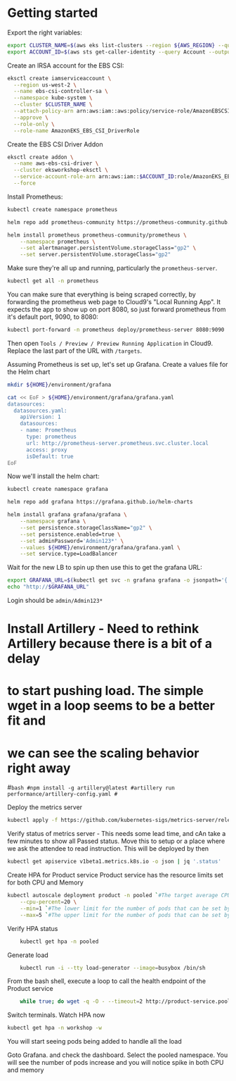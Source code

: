 # Getting started

Export the right variables:

```bash
export CLUSTER_NAME=$(aws eks list-clusters --region ${AWS_REGION} --query clusters --output text)
export ACCOUNT_ID=$(aws sts get-caller-identity --query Account --output text)

```

Create an IRSA account for the EBS CSI:

```bash
eksctl create iamserviceaccount \
  --region us-west-2 \
  --name ebs-csi-controller-sa \
  --namespace kube-system \
  --cluster $CLUSTER_NAME \
  --attach-policy-arn arn:aws:iam::aws:policy/service-role/AmazonEBSCSIDriverPolicy \
  --approve \
  --role-only \
  --role-name AmazonEKS_EBS_CSI_DriverRole
```

Create the EBS CSI Driver Addon
```bash
eksctl create addon \
  --name aws-ebs-csi-driver \
  --cluster eksworkshop-eksctl \
  --service-account-role-arn arn:aws:iam::$ACCOUNT_ID:role/AmazonEKS_EBS_CSI_DriverRole \
  --force
```

Install Prometheus:

```bash
kubectl create namespace prometheus

helm repo add prometheus-community https://prometheus-community.github.io/helm-charts

helm install prometheus prometheus-community/prometheus \
    --namespace prometheus \
    --set alertmanager.persistentVolume.storageClass="gp2" \
    --set server.persistentVolume.storageClass="gp2"
```

Make sure they're all up and running, particularly the `prometheus-server`.

```bash
kubectl get all -n prometheus
```

You can make sure that everything is being scraped correctly, by forwarding the prometheus web page to Cloud9's "Local Running App". It expects the app to show up on port 8080, so just forward prometheus from it's default port, 9090, to 8080:

```bash
kubectl port-forward -n prometheus deploy/prometheus-server 8080:9090
```

Then open `Tools / Preview / Preview Running Application` in Cloud9. Replace the last part of the URL with `/targets`.


Assuming Prometheus is set up, let's set up Grafana. Create a values file for the Helm chart

```bash
mkdir ${HOME}/environment/grafana

cat << EoF > ${HOME}/environment/grafana/grafana.yaml
datasources:
  datasources.yaml:
    apiVersion: 1
    datasources:
    - name: Prometheus
      type: prometheus
      url: http://prometheus-server.prometheus.svc.cluster.local
      access: proxy
      isDefault: true
EoF
```

Now we'll install the helm chart:

```bash
kubectl create namespace grafana

helm repo add grafana https://grafana.github.io/helm-charts

helm install grafana grafana/grafana \
    --namespace grafana \
    --set persistence.storageClassName="gp2" \
    --set persistence.enabled=true \
    --set adminPassword='Admin123*' \
    --values ${HOME}/environment/grafana/grafana.yaml \
    --set service.type=LoadBalancer
```

Wait for the new LB to spin up then use this to get the grafana URL:
```bash
export GRAFANA_URL=$(kubectl get svc -n grafana grafana -o jsonpath='{.status.loadBalancer.ingress[0].hostname}')
echo "http://$GRAFANA_URL"
```

Login should be `admin/Admin123*`

# Install Artillery - Need to rethink Artillery because there is a bit of a delay
# to start pushing load. The simple wget in a loop seems to be a better fit and
# we can see the scaling behavior right away
#```bash
#npm install -g artillery@latest
#artillery run performance/artillery-config.yaml
#```

Deploy the metrics server

```bash
kubectl apply -f https://github.com/kubernetes-sigs/metrics-server/releases/latest/download/components.yaml
```

Verify status of metrics server - This needs some lead time, and cAn take a few minutes to show all Passed status.
Move this to setup or a place where we ask the attendee to read instruction.
This will be deployed by then
```bash
kubectl get apiservice v1beta1.metrics.k8s.io -o json | jq '.status'
```

Create HPA for Product service
Product service has the resource limits set for both CPU and Memory
```bash
kubectl autoscale deployment product -n pooled `#The target average CPU utilization` \
    --cpu-percent=20 \
    --min=1 `#The lower limit for the number of pods that can be set by the autoscaler` \
    --max=5 `#The upper limit for the number of pods that can be set by the autoscaler`
```

Verify HPA status
```bash
	kubectl get hpa -n pooled
```

Generate load
```bash
	kubectl run -i --tty load-generator --image=busybox /bin/sh
```

From the bash shell, execute a loop to call the health endpoint of the Product service
```bash
	while true; do wget -q -O - --timeout=2 http://product-service.pooled/app/api/products/health; done
```

Switch terminals. Watch HPA now
```bash
kubectl get hpa -n workshop -w
```
You will start seeing pods being added to handle all the load

Goto Grafana. and check the dashboard. Select the pooled namespace.
You will see the number of pods increase and you will notice spike in both CPU and memory